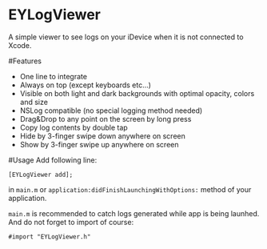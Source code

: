 # EYLogViewer
A simple viewer to see logs on your iDevice when it is not connected to Xcode.

#Features

 - One line to integrate
 - Always on top (except keyboards etc...)
 - Visible on both light and dark backgrounds with optimal opacity, colors and size
 - NSLog compatible (no special logging method needed)
 - Drag&Drop to any point on the screen by long press
 - Copy log contents by double tap
 - Hide by 3-finger swipe down anywhere on screen
 - Show by 3-finger swipe up anywhere on screen

#Usage
Add following line:

`[EYLogViewer add];`

in `main.m` or `application:didFinishLaunchingWithOptions:` method of your application.

`main.m` is recommended to catch logs generated while app is being launhed.
And do not forget to import of course:

`#import "EYLogViewer.h"`
